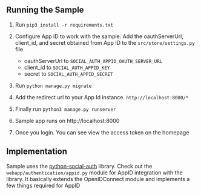 ## Running the Sample

1. Run `pip3 install -r requirements.txt`
2. Configure App ID to work with the sample. Add the oauthServerUrl, client_id, and secret obtained from App ID to the `src/store/settings.py` file 
    - oauthServerUrl to `SOCIAL_AUTH_APPID_OAUTH_SERVER_URL` 
    - client_id to `SOCIAL_AUTH_APPID_KEY` 
    - secret to `SOCIAL_AUTH_APPID_SECRET`

3. Run `python manage.py migrate`
5. Add the redirect url to your App Id instance. `http://localhost:8000/*`
4. Finally run `python3 manage.py runserver`
5. Sample app runs on http://localhost:8000
6. Once you login. You can see view the access token on the homepage


## Implementation 
Sample uses the [python-social-auth](https://python-social-auth.readthedocs.io/en/latest/) library.
Check out the `webapp/authentication/appid.py` module for AppID integration with the library. It basically extends the 
OpenIDConnect module and implements a few things required for AppID


